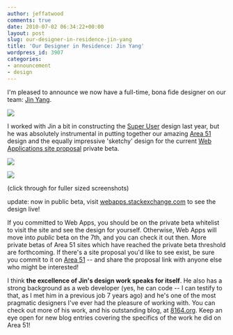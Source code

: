 ```yaml
---
author: jeffatwood
comments: true
date: 2010-07-02 06:34:22+00:00
layout: post
slug: our-designer-in-residence-jin-yang
title: 'Our Designer in Residence: Jin Yang'
wordpress_id: 3907
categories:
- announcement
- design
---
```



I'm pleased to announce we now have a full-time, bona fide designer on our team: [Jin Yang](http://www.8164.org/).



![](http://blog.stackoverflow.com/wp-content/uploads/jin-yang.jpg)



I worked with Jin a bit in constructing the [Super User](http://superuser.com) design last year, but he was absolutely instrumental in putting together our amazing [Area 51](http://area51.stackexchange.com/) design and the equally impressive 'sketchy' design for the current [Web Applications site proposal](http://area51.stackexchange.com/proposals/57/web-applications) private beta.



[![](http://blog.stackoverflow.com/wp-content/uploads/web-apps-private-beta-screenshot-small.png)](http://blog.stackoverflow.com/wp-content/uploads/web-apps-private-beta-screenshot.png)



[![](http://blog.stackoverflow.com/wp-content/uploads/web-apps-meta-private-beta-screenshot-small.png)](http://blog.stackoverflow.com/wp-content/uploads/web-apps-meta-private-beta-screenshot.png)



(click through for fuller sized screenshots)



update: now in public beta, visit [webapps.stackexchange.com](http://webapps.stackexchange.com/) to see the design live!



If you committed to Web Apps, you should be on the private beta whitelist to visit the site and see the design for yourself. Otherwise, Web Apps will move into _public_ beta on the 7th, and you can check it out then. More private betas of Area 51 sites which have reached the private beta threshold are forthcoming. If there's a site proposal you'd like to see exist, be sure you commit to it on [Area 51](http://area51.stackexchange.com/) -- and share the proposal link with anyone else who might be interested!



I think **the excellence of Jin's design work speaks for itself**. He also has a strong background as a web developer (yes, he can code -- I can testify to that, as I met him in a previous job 7 years ago) and he's one of the most pragmatic designers I've ever had the pleasure of working with. You can check out more of his work, and his outstanding blog, at [8164.org](http://www.8164.org/). Keep an eye open for new blog entries covering the specifics of the work he did on Area 51!

